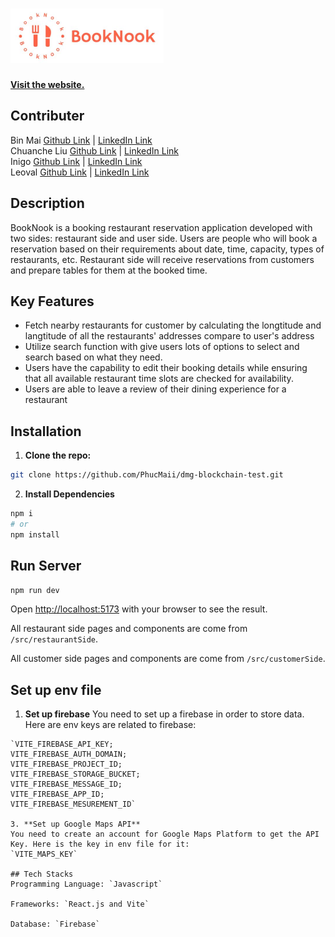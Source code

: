 # ![BookNook Logo](https://github.com/PhucMaii/BookNook/blob/main/public/customerLogo.png) 

[**Visit the website.**](https://book-nook-three.vercel.app/)<br>

## Contributer

Bin Mai [Github Link](https://github.com/PhucMaii) | [LinkedIn Link](https://linkedin.com/in/binmai0102)<br>
Chuanche Liu [Github Link](https://github.com/FR33MAN9808) | [LinkedIn Link](www.linkedin.com/in/chuancheliu)<br>
Inigo [Github Link]() | [LinkedIn Link]()<br>
Leoval [Github Link]() | [LinkedIn Link]()<br>

## Description

BookNook is a booking restaurant reservation application developed with two sides: restaurant side and user side. Users are people who will book a reservation based on their requirements about date, time, capacity, types of restaurants, etc. Restaurant side will receive reservations from customers and prepare tables for them at the booked time. 

## Key Features
<ul>
    <li>Fetch nearby restaurants for customer by calculating the longtitude and langtitude of all the restaurants' addresses compare to user's address
    </li>
    <li>Utilize search function with give users lots of options to select and search based on what they need.</li>
    <li>
Users have the capability to edit their booking details while ensuring that all available restaurant time slots are checked for availability.</li>
<li>Users are able to leave a review of their dining experience for a restaurant</li>
</ul>

## Installation

1. **Clone the repo:**
```bash
git clone https://github.com/PhucMaii/dmg-blockchain-test.git
```

2. **Install Dependencies**
```bash
npm i
# or
npm install
```

## Run Server
```bash
npm run dev
```

Open [http://localhost:5173](http://localhost:5173) with your browser to see the result.

All restaurant side pages and components are come from `/src/restaurantSide`.

All customer side pages and components are come from `/src/customerSide`.

## Set up env file
1. **Set up firebase**
You need to set up a firebase in order to store data. Here are env keys are related to firebase:
```
`VITE_FIREBASE_API_KEY;
VITE_FIREBASE_AUTH_DOMAIN;
VITE_FIREBASE_PROJECT_ID;
VITE_FIREBASE_STORAGE_BUCKET;
VITE_FIREBASE_MESSAGE_ID;
VITE_FIREBASE_APP_ID;
VITE_FIREBASE_MESUREMENT_ID`

3. **Set up Google Maps API**
You need to create an account for Google Maps Platform to get the API Key. Here is the key in env file for it:
`VITE_MAPS_KEY`

## Tech Stacks
Programming Language: `Javascript`

Frameworks: `React.js and Vite`

Database: `Firebase`
